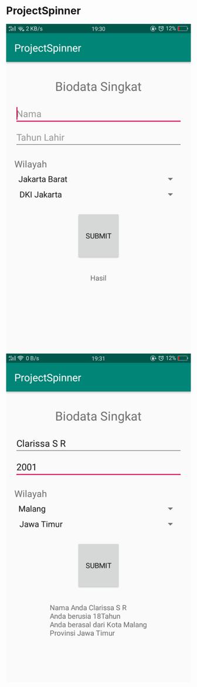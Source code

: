 # ProjectSpinner

![alt text](https://github.com/ClarissaSanindita/ProjectSpinner/blob/master/spinner1.png)
![alt text](https://github.com/ClarissaSanindita/ProjectSpinner/blob/master/spinner2.png)
